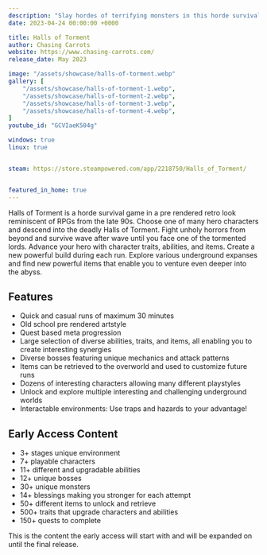 ```yaml
---
description: "Slay hordes of terrifying monsters in this horde survival roguelite."
date: 2023-04-24 00:00:00 +0000

title: Halls of Torment
author: Chasing Carrots
website: https://www.chasing-carrots.com/
release_date: May 2023

image: "/assets/showcase/halls-of-torment.webp"
gallery: [
	"/assets/showcase/halls-of-torment-1.webp",
	"/assets/showcase/halls-of-torment-2.webp",
	"/assets/showcase/halls-of-torment-3.webp",
	"/assets/showcase/halls-of-torment-4.webp",
]
youtube_id: "GCVIaeK504g"

windows: true
linux: true


steam: https://store.steampowered.com/app/2218750/Halls_of_Torment/


featured_in_home: true
---
```


Halls of Torment is a horde survival game in a pre rendered retro look reminiscent of RPGs from the late 90s. Choose one of many hero characters and descend into the deadly Halls of Torment. Fight unholy horrors from beyond and survive wave after wave until you face one of the tormented lords. Advance your hero with character traits, abilities, and items. Create a new powerful build during each run. Explore various underground expanses and find new powerful items that enable you to venture even deeper into the abyss.

## Features

- Quick and casual runs of maximum 30 minutes
- Old school pre rendered artstyle
- Quest based meta progression
- Large selection of diverse abilities, traits, and items, all enabling you to create interesting synergies
- Diverse bosses featuring unique mechanics and attack patterns
- Items can be retrieved to the overworld and used to customize future runs
- Dozens of interesting characters allowing many different playstyles
- Unlock and explore multiple interesting and challenging underground worlds
- Interactable environments: Use traps and hazards to your advantage!

## Early Access Content

- 3+ stages unique environment
- 7+ playable characters
- 11+ different and upgradable abilities
- 12+ unique bosses
- 30+ unique monsters
- 14+ blessings making you stronger for each attempt
- 50+ different items to unlock and retrieve
- 500+ traits that upgrade characters and abilities
- 150+ quests to complete

This is the content the early access will start with and will be expanded on until the final release.

